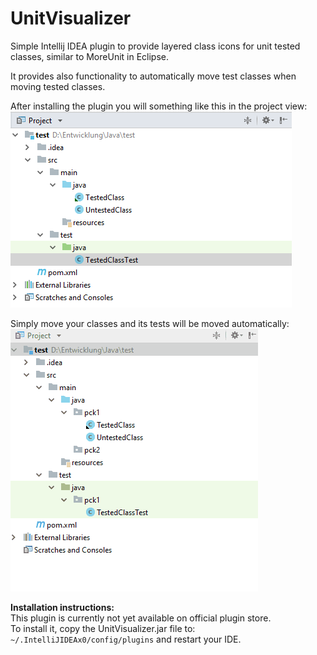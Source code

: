 # UnitVisualizer
Simple Intellij IDEA plugin to provide layered class icons for unit tested classes, similar to MoreUnit in Eclipse.  
 
It provides also functionality to automatically move test classes when moving tested classes.

After installing the plugin you will something like this in the project view:  
![Alt text](/screenshots/Screenshot1.png?raw=true "Screenshot 1")

Simply move your classes and its tests will be moved automatically:  
![Alt text](/screenshots/Screenshot2.gif?raw=true "Screenshot 2")  
  
  
**Installation instructions:**  
This plugin is currently not yet available on official plugin store.  
To install it, copy the UnitVisualizer.jar file to: `~/.IntelliJIDEAx0/config/plugins` and restart your IDE.
